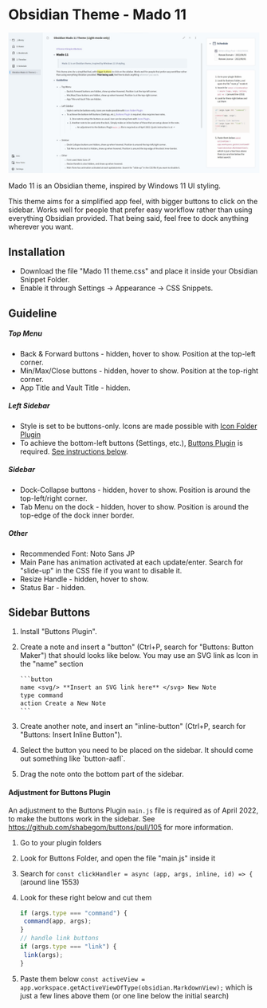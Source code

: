 # Obsidian Theme - Mado 11
 
![](cover.jpg)

Mado 11 is an Obsidian theme, inspired by Windows 11 UI styling.

This theme aims for a simplified app feel, with bigger buttons to click on the sidebar. Works well for people that prefer easy workflow rather than using everything Obsidian provided.
That being said, feel free to dock anything wherever you want.

## Installation

- Download the file "Mado 11 theme.css" and place it inside your Obsidian Snippet Folder.
- Enable it through Settings → Appearance → CSS Snippets.

## Guideline

##### Top Menu

- Back & Forward buttons - hidden, hover to show. Position at the top-left corner.
- Min/Max/Close buttons - hidden, hover to show. Position at the top-right corner.
- App Title and Vault Title - hidden.

##### Left Sidebar

- Style is set to be buttons-only. Icons are made possible with [Icon Folder Plugin](https://github.com/FlorianWoelki/obsidian-icon-folder)
- To achieve the bottom-left buttons (Settings, etc.), [Buttons Plugin](https://github.com/shabegom/buttons) is required. [See instructions below](#sidebar-buttons).

##### Sidebar

- Dock-Collapse buttons - hidden, hover to show. Position is around the top-left/right corner.
- Tab Menu on the dock - hidden, hover to show. Position is around the top-edge of the dock inner border.

##### Other

- Recommended Font: Noto Sans JP
- Main Pane has animation activated at each update/enter. Search for "slide-up" in the CSS file if you want to disable it.
- Resize Handle - hidden, hover to show.
- Status Bar - hidden.

## Sidebar Buttons 

1. Install "Buttons Plugin".
1. Create a note and insert a "button" (Ctrl+P, search for "Buttons: Button Maker") that should looks like below. You may use an SVG link as Icon in the "name" section
   ~~~
   ```button
   name <svg/> **Insert an SVG link here** </svg> New Note
   type command
   action Create a New Note 
   ```
   ~~~

1. Create another note, and insert an "inline-button" (Ctrl+P, search for "Buttons: Insert Inline Button").
1. Select the button you need to be placed on the sidebar. It should come out something like \`button-aafl`.
1. Drag the note onto the bottom part of the sidebar.



#### Adjustment for Buttons Plugin
An adjustment to the Buttons Plugin `main.js` file is required as of April 2022, to make the buttons work in the sidebar. See https://github.com/shabegom/buttons/pull/105 for more information.
1. Go to your plugin folders
2. Look for Buttons Folder, and open the file "main.js" inside it 
3. Search for `const clickHandler = async (app, args, inline, id) => {` (around line 1553)  
4. Look for these right below and cut them

   ```js
   if (args.type === "command") {  
   	command(app, args);  
   }  
   // handle link buttons  
   if (args.type === "link") {  
   	link(args);  
   }
   ```

5. Paste them below `const activeView = app.workspace.getActiveViewOfType(obsidian.MarkdownView);` which is just a few lines above them (or one line below the initial search)  